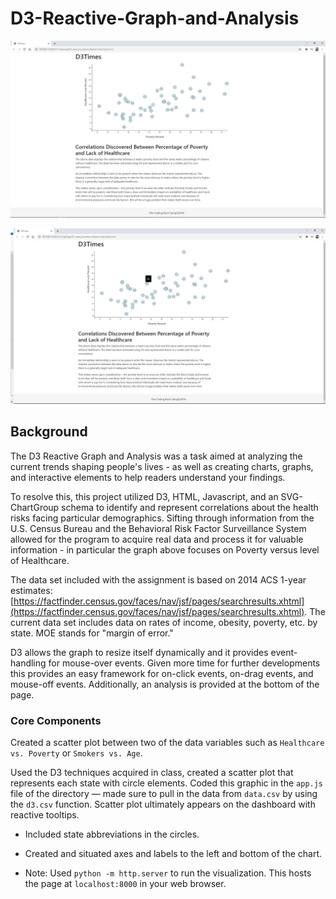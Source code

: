 # D3-Reactive-Graph-and-Analysis

![alt text](https://github.com/riggiobill/D3-Reactive-Graph-and-Analysis/blob/main/D3_data_journalism/Images/Screenshots/D3_Screenshot_1.jpg?raw=true)

![alt text](https://github.com/riggiobill/D3-Reactive-Graph-and-Analysis/blob/main/D3_data_journalism/Images/Screenshots/D3_Screenshot_2.jpg?raw=true)

## Background

The D3 Reactive Graph and Analysis was a task aimed at analyzing the current trends shaping people's lives - as well as creating charts, graphs, and interactive elements to help readers understand your findings.

 To resolve this, this project utilized D3, HTML, Javascript, and an SVG-ChartGroup schema to identify and represent correlations about the health risks facing particular demographics. Sifting through information from the U.S. Census Bureau and the Behavioral Risk Factor Surveillance System allowed for the program to acquire real data and process it for valuable information - in particular the graph above focuses on Poverty versus level of Healthcare.

The data set included with the assignment is based on 2014 ACS 1-year estimates: [https://factfinder.census.gov/faces/nav/jsf/pages/searchresults.xhtml](https://factfinder.census.gov/faces/nav/jsf/pages/searchresults.xhtml). The current data set includes data on rates of income, obesity, poverty, etc. by state. MOE stands for "margin of error."

D3 allows the graph to resize itself dynamically and it provides event-handling for mouse-over events. Given more time for further developments this provides an easy framework for on-click events, on-drag events, and mouse-off events. Additionally, an analysis is provided at the bottom of the page.


### Core Components


Created a scatter plot between two of the data variables such as `Healthcare vs. Poverty` or `Smokers vs. Age`.

Used the D3 techniques acquired in class, created a scatter plot that represents each state with circle elements. Coded this graphic in the `app.js` file of the directory — made sure to pull in the data from `data.csv` by using the `d3.csv` function. Scatter plot ultimately appears on the dashboard with reactive tooltips.

* Included state abbreviations in the circles.

* Created and situated axes and labels to the left and bottom of the chart.

* Note: Used `python -m http.server` to run the visualization. This hosts the page at `localhost:8000` in your web browser.

